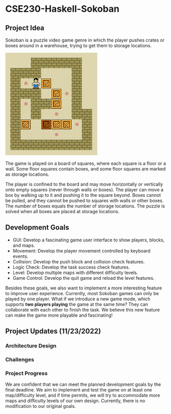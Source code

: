 # CSE230-Haskell-Sokoban

## Project Idea

Sokoban is a puzzle video game genre in which the player pushes crates or boxes around in a warehouse, trying to get them to storage locations. 

![](./assets/Sokoban_ani.gif)

The game is played on a board of squares, where each square is a floor or a wall. Some floor squares contain boxes, and some floor squares are marked as storage locations.

The player is confined to the board and may move horizontally or vertically onto empty squares (never through walls or boxes). The player can move a box by walking up to it and pushing it to the square beyond. Boxes cannot be pulled, and they cannot be pushed to squares with walls or other boxes. The number of boxes equals the number of storage locations. The puzzle is solved when all boxes are placed at storage locations.


## Development Goals

- GUI: Develop a fascinating game user interface to show players, blocks, and maps.
- Movement: Develop the player movement controlled by keyboard events.
- Collision: Develop the push block and collision check features.
- Logic Check: Develop the task success check features.
- Level: Develop multiple maps with different difficulty levels.
- Game Control: Develop the quit game and reload the level features.

Besides these goals, we also want to implement a more interesting feature to improve user experience. Currently, most Sokoban games can only be played by one player. What if we introduce a new game mode, which supports **two players playing** the game at the same time? They can collaborate with each other to finish the task. We believe this new feature can make the game more playable and fascinating!

## Project Updates (11/23/2022)

### Architecture Design


### Challenges


### Project Progress

We are confident that we can meet the planned development goals by the final deadline. We aim to implement and test the game on at least one map/difficulty level, and if time permits, we will try to accommodate more maps and difficulty levels of our own design. Currently, there is no modification to our original goals.